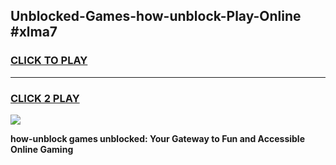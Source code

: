 
## Unblocked-Games-how-unblock-Play-Online #xlma7
<h3>
<a href="https://news.freeplayer.one?title=how-unblock&ref=3">CLICK TO PLAY</a></h3>
<hr>

<h3>
<a href="https://news.freeplayer.one?title=how-unblock&ref=3">CLICK 2 PLAY</a>
  
</h3>

<a href="https://news.freeplayer.one?title=how-unblock&ref=3"><img src="https://clearcache.store/games.png"></a>


**how-unblock games unblocked: Your Gateway to Fun and Accessible Online Gaming**
